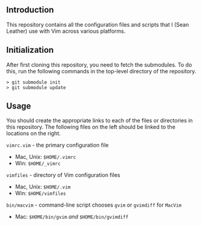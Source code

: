 
Introduction
------------

This repository contains all the configuration files and scripts that I (Sean
Leather) use with Vim across various platforms.

Initialization
--------------

After first cloning this repository, you need to fetch the submodules. To do
this, run the following commands in the top-level directory of the repository.

    > git submodule init
    > git submodule update

Usage
-----

You should create the appropriate links to each of the files or directories in
this repository. The following files on the left should be linked to the
locations on the right.

`vimrc.vim`     - the primary configuration file
*  Mac, Unix:   `$HOME/.vimrc`
*  Win:         `$HOME/_vimrc`

`vimfiles`      - directory of Vim configuration files
*  Mac, Unix:   `$HOME/.vim`
*  Win:         `$HOME/vimfiles`

`bin/macvim`    - command-line script chooses `gvim` or `gvimdiff` for `MacVim`
*  Mac:         `$HOME/bin/gvim` *and* `$HOME/bin/gvimdiff`


